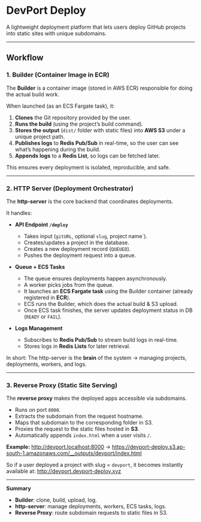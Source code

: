 # DevPort Deploy

A lightweight deployment platform that lets users deploy GitHub projects into static sites with unique subdomains.  

---

## Workflow

### 1. **Builder (Container Image in ECR)**
The **Builder** is a container image (stored in AWS ECR) responsible for doing the actual build work.  

When launched (as an ECS Fargate task), it:
1. **Clones** the Git repository provided by the user.
2. **Runs the build** (using the project’s build command).
3. **Stores the output** (`dist/` folder with static files) into **AWS S3** under a unique project path.
4. **Publishes logs** to **Redis Pub/Sub** in real-time, so the user can see what’s happening during the build.
5. **Appends logs** to a **Redis List**, so logs can be fetched later.

This ensures every deployment is isolated, reproducible, and safe.  

---

### 2. **HTTP Server (Deployment Orchestrator)**
The **http-server** is the core backend that coordinates deployments.  

It handles:
- **API Endpoint `/deploy`**
  - Takes input (`gitURL`, optional `slug`, project name`).
  - Creates/updates a project in the database.
  - Creates a new deployment record (`QUEUED`).
  - Pushes the deployment request into a queue.

- **Queue + ECS Tasks**
  - The queue ensures deployments happen asynchronously.
  - A worker picks jobs from the queue.
  - It launches an **ECS Fargate task** using the Builder container (already registered in **ECR**).
  - ECS runs the Builder, which does the actual build & S3 upload.
  - Once ECS task finishes, the server updates deployment status in DB (`READY` or `FAIL`).

- **Logs Management**
  - Subscribes to **Redis Pub/Sub** to stream build logs in real-time.
  - Stores logs in **Redis Lists** for later retrieval.

In short: The http-server is the **brain** of the system → managing projects, deployments, workers, and logs.  

---

### 3. **Reverse Proxy (Static Site Serving)**
The **reverse proxy** makes the deployed apps accessible via subdomains.  

- Runs on port `8000`.
- Extracts the subdomain from the request hostname.
- Maps that subdomain to the corresponding folder in S3.
- Proxies the request to the static files hosted in **S3**.
- Automatically appends `index.html` when a user visits `/`.

**Example:**
http://devport.localhost:8000 → https://devport-deploy.s3.ap-south-1.amazonaws.com/__outputs/devport/index.html


So if a user deployed a project with slug = `devport`, it becomes instantly available at:
http://devport.devport-deploy.xyz

---

**Summary**
- **Builder**: clone, build, upload, log.
- **http-server**: manage deployments, workers, ECS tasks, logs.
- **Reverse Proxy**: route subdomain requests to static files in S3.
